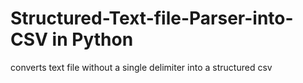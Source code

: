 # Structured-Text-file-Parser-into-CSV in Python
converts text file without a single delimiter into a structured csv
